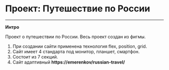 
# Проект: Путешествие по России

---

**Интро**

Проект о путешествии по России.
Весь проект создан из фигмы.

1. При создании сайти применена технология flex, position, grid.
2. Сайт имеет 4 стандарта под монитор, планшет, смартфон.
3. Состоит из 7 секций.
4. Сайт адаптивный
   **https://emerenkov/russian-travel/**
